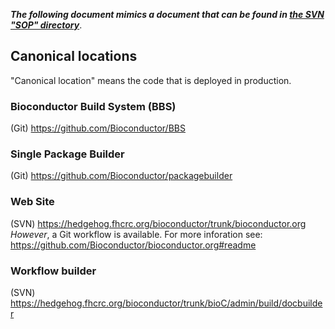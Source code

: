 **_The following document mimics a document that can be found in [the SVN "SOP" directory](https://hedgehog.fhcrc.org/bioconductor/trunk/bioC/Docs/StandardOperatingProcedure/canonical-repos.md)_**.

## Canonical locations

"Canonical location" means the code that is deployed in production.

### Bioconductor Build System (BBS)
(Git) https://github.com/Bioconductor/BBS

### Single Package Builder
(Git) https://github.com/Bioconductor/packagebuilder

### Web Site
(SVN) https://hedgehog.fhcrc.org/bioconductor/trunk/bioconductor.org <br/>
_*However*_, a Git workflow is available.  For more inforation see: https://github.com/Bioconductor/bioconductor.org#readme

### Workflow builder
(SVN) https://hedgehog.fhcrc.org/bioconductor/trunk/bioC/admin/build/docbuilder